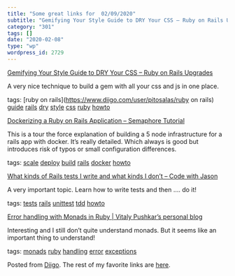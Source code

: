 ```yaml
---
title: "Some great links for  02/09/2020"
subtitle: "Gemifying Your Style Guide to DRY Your CSS – Ruby on Rails Upgrades"
category: "301"
tags: []
date: "2020-02-08"
type: "wp"
wordpress_id: 2729
---
```

[Gemifying Your Style Guide to DRY Your CSS – Ruby on Rails Upgrades](https://www.fastruby.io/blog/gems/dry/ruby/gemifying-your-styleguide.html) 

A very nice technique to build a gem with all your css and js in one place. 

 tags: [ruby on rails](https://www.diigo.com/user/pitosalas/ruby on rails) [guide](https://www.diigo.com/user/pitosalas/guide) [rails](https://www.diigo.com/user/pitosalas/rails) [dry](https://www.diigo.com/user/pitosalas/dry) [style](https://www.diigo.com/user/pitosalas/style) [css](https://www.diigo.com/user/pitosalas/css) [ruby](https://www.diigo.com/user/pitosalas/ruby) [howto](https://www.diigo.com/user/pitosalas/howto)

 [Dockerizing a Ruby on Rails Application – Semaphore Tutorial](https://semaphoreci.com/community/tutorials/dockerizing-a-ruby-on-rails-application) 

This is a tour the force explanation of building a 5 node infrastructure for a rails app with docker. It’s really detailed. Which always is good but introduces risk of typos or small configuration differences. 

 tags: [scale](https://www.diigo.com/user/pitosalas/scale) [deploy](https://www.diigo.com/user/pitosalas/deploy) [build](https://www.diigo.com/user/pitosalas/build) [rails](https://www.diigo.com/user/pitosalas/rails) [docker](https://www.diigo.com/user/pitosalas/docker) [howto](https://www.diigo.com/user/pitosalas/howto)

 [What kinds of Rails tests I write and what kinds I don’t – Code with Jason](https://www.codewithjason.com/kinds-rails-tests-write-kinds-dont/) 

A very important topic. Learn how to write tests and then …. do it!

 tags: [tests](https://www.diigo.com/user/pitosalas/tests) [rails](https://www.diigo.com/user/pitosalas/rails) [unittest](https://www.diigo.com/user/pitosalas/unittest) [tdd](https://www.diigo.com/user/pitosalas/tdd) [howto](https://www.diigo.com/user/pitosalas/howto)

 [Error handling with Monads in Ruby | Vitaly Pushkar’s personal blog](http://nywkap.com/programming/either-monads-ruby.html) 

Interesting and I still don’t quite understand monads. But it seems like an important thing to understand!

 tags: [monads](https://www.diigo.com/user/pitosalas/monads) [ruby](https://www.diigo.com/user/pitosalas/ruby) [handling](https://www.diigo.com/user/pitosalas/handling) [error](https://www.diigo.com/user/pitosalas/error) [exceptions](https://www.diigo.com/user/pitosalas/exceptions)

Posted from [Diigo](https://www.diigo.com). The rest of my favorite links are [here](https://www.diigo.com/user/pitosalas).